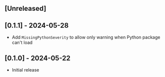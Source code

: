 ## [Unreleased]

## [0.1.1] - 2024-05-28

- Add `MissingPythonSeverity` to allow only warning when Python package can't load

## [0.1.0] - 2024-05-22

- Initial release
